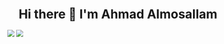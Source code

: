 <h1 align="center">Hi there 👋 I'm Ahmad Almosallam</h1>
<a href="https://www.linkedin.com/in/ahmad-almosallam-9910261a7/" target="blank"><img src="https://img.icons8.com/color/48/000000/linkedin.png"/></a>
<a href="https://stackoverflow.com/users/12771829/ahmad-almosallam" target="blank"><img src="https://img.icons8.com/color/48/000000/stackoverflow.png"/></a>
<!--
**Ahmad-Almosallam/Ahmad-Almosallam** is a ✨ _special_ ✨ repository because its `README.md` (this file) appears on your GitHub profile.

Here are some ideas to get you started:

- 🔭 I’m currently working on ...
- 🌱 I’m currently learning ...
- 👯 I’m looking to collaborate on ...
- 🤔 I’m looking for help with ...
- 💬 Ask me about ...
- 📫 How to reach me: ...
- 😄 Pronouns: ...
- ⚡ Fun fact: ...
-->
![Ahmad's github stats](https://github-readme-stats.vercel.app/api?username=Ahmad-Almosallam&count_private=true)
<img src="https://github-readme-stats.vercel.app/api?username=Ahmad-Almosallam&count_private=true" >
<a href="https://github.com/Ahmad-Almosallam/">
<img align="center" src="https://github-readme-stats.vercel.app/api?username=Ahmad-Almosallam&show_icons=true&theme=light&line_height=27" alt="Ahmad's github stats"/>
 </a>
<a href="https://github.com/ryo-ma/github-profile-trophy"><img src="https://github-profile-trophy.vercel.app/?username=Ahmad-Almosallam&margin-w=15&margin-h=15" alt="Ahmad-Almosallam" /></a>
